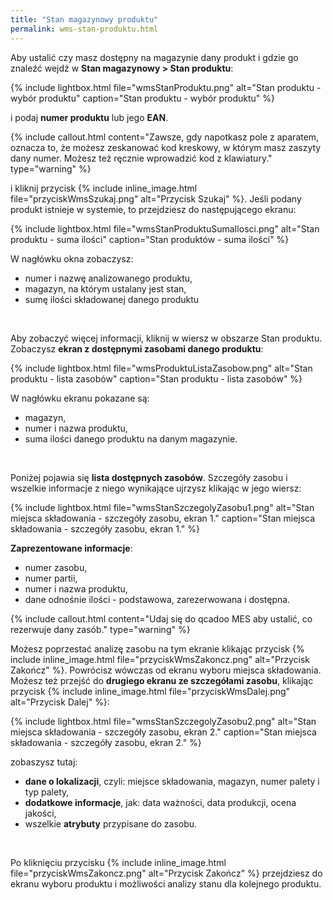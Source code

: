 ```yaml
---
title: "Stan magazynowy produktu"
permalink: wms-stan-produktu.html 
---
```


Aby ustalić czy masz dostępny na magazynie dany produkt i gdzie go znaleźć wejdź w **Stan magazynowy > Stan produktu**:

{% include lightbox.html file="wmsStanProduktu.png" alt="Stan produktu - wybór produktu" caption="Stan produktu - wybór produktu" %}

i podaj **numer produktu** lub jego **EAN**. 

{% include callout.html content="Zawsze, gdy napotkasz pole z aparatem, oznacza to, że możesz zeskanować kod kreskowy, w którym masz zaszyty dany numer. Możesz też ręcznie wprowadzić kod z klawiatury." type="warning" %}

i kliknij przycisk {% include inline_image.html file="przyciskWmsSzukaj.png" alt="Przycisk Szukaj" %}. Jeśli podany produkt istnieje w systemie, to przejdziesz do następującego ekranu:

{% include lightbox.html file="wmsStanProduktuSumaIlosci.png" alt="Stan produktu - suma ilości" caption="Stan produktów - suma ilości" %}

W nagłówku okna zobaczysz:
- numer i nazwę analizowanego produktu,
- magazyn, na którym ustalany jest stan,
- sumę ilości składowanej danego produktu

<br/>

Aby zobaczyć więcej informacji, kliknij w wiersz w obszarze Stan produktu. Zobaczysz **ekran z dostępnymi zasobami danego produktu**:

{% include lightbox.html file="wmsProduktuListaZasobow.png" alt="Stan produktu - lista zasobów" caption="Stan produktu - lista zasobów" %}

W nagłówku ekranu pokazane są:
- magazyn,
- numer i nazwa produktu,
- suma ilości danego produktu na danym magazynie.

<br/>

Poniżej pojawia się **lista dostępnych zasobów**. Szczegóły zasobu i wszelkie informacje z niego wynikające ujrzysz klikając w jego wiersz:

{% include lightbox.html file="wmsStanSzczegolyZasobu1.png" alt="Stan miejsca składowania - szczegóły zasobu, ekran 1." caption="Stan miejsca składowania - szczegóły zasobu, ekran 1." %}

**Zaprezentowane informacje**:
- numer zasobu,
- numer partii,
- numer i nazwa produktu,
- dane odnośnie ilości - podstawowa, zarezerwowana i dostępna.

{% include callout.html content="Udaj się do qcadoo MES aby ustalić, co rezerwuje dany zasób." type="warning" %}

Możesz poprzestać analizę zasobu na tym ekranie klikając przycisk {% include inline_image.html file="przyciskWmsZakoncz.png" alt="Przycisk Zakończ" %}. Powrócisz wówczas od ekranu wyboru miejsca składowania. Możesz też przejść do **drugiego ekranu ze szczegółami zasobu**, klikając przycisk {% include inline_image.html file="przyciskWmsDalej.png" alt="Przycisk Dalej" %}:

{% include lightbox.html file="wmsStanSzczegolyZasobu2.png" alt="Stan miejsca składowania - szczegóły zasobu, ekran 2." caption="Stan miejsca składowania - szczegóły zasobu, ekran 2." %}

zobaszysz tutaj:
- **dane o lokalizacji**, czyli: miejsce składowania, magazyn, numer palety i typ palety,
- **dodatkowe informacje**, jak: data ważności, data produkcji, ocena jakości,
- wszelkie **atrybuty** przypisane do zasobu.

<br/>

Po kliknięciu przycisku {% include inline_image.html file="przyciskWmsZakoncz.png" alt="Przycisk Zakończ" %} przejdziesz do ekranu wyboru produktu i możliwości analizy stanu dla kolejnego produktu.
